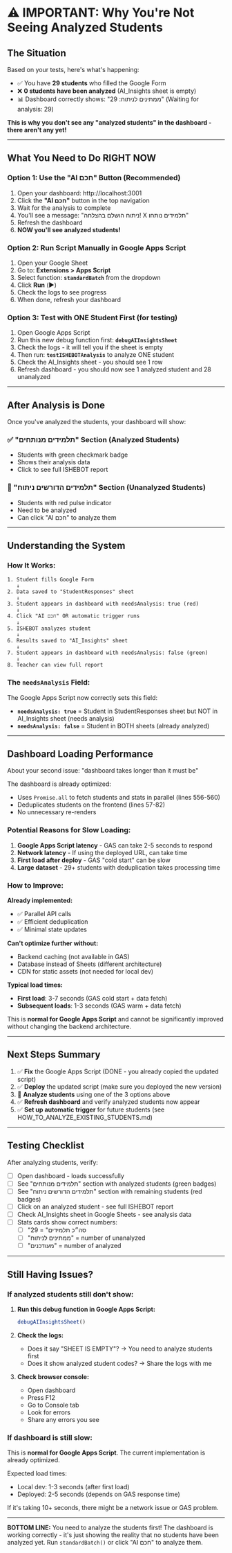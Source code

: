 # ⚠️ IMPORTANT: Why You're Not Seeing Analyzed Students

## The Situation

Based on your tests, here's what's happening:

- ✅ You have **29 students** who filled the Google Form
- ❌ **0 students have been analyzed** (AI_Insights sheet is empty)
- 📊 Dashboard correctly shows: "ממתינים לניתוח: 29" (Waiting for analysis: 29)

**This is why you don't see any "analyzed students" in the dashboard - there aren't any yet!**

---

## What You Need to Do RIGHT NOW

### Option 1: Use the "AI חכם" Button (Recommended)

1. Open your dashboard: http://localhost:3001
2. Click the **"AI חכם"** button in the top navigation
3. Wait for the analysis to complete
4. You'll see a message: "ניתוח הושלם בהצלחה! X תלמידים נותחו"
5. Refresh the dashboard
6. **NOW you'll see analyzed students!**

### Option 2: Run Script Manually in Google Apps Script

1. Open your Google Sheet
2. Go to: **Extensions > Apps Script**
3. Select function: **`standardBatch`** from the dropdown
4. Click **Run** (▶️)
5. Check the logs to see progress
6. When done, refresh your dashboard

### Option 3: Test with ONE Student First (for testing)

1. Open Google Apps Script
2. Run this new debug function first: **`debugAIInsightsSheet`**
3. Check the logs - it will tell you if the sheet is empty
4. Then run: **`testISHEBOTAnalysis`** to analyze ONE student
5. Check the AI_Insights sheet - you should see 1 row
6. Refresh dashboard - you should now see 1 analyzed student and 28 unanalyzed

---

## After Analysis is Done

Once you've analyzed the students, your dashboard will show:

### ✅ "תלמידים מנותחים" Section (Analyzed Students)
- Students with green checkmark badge
- Shows their analysis data
- Click to see full ISHEBOT report

### 📝 "תלמידים הדורשים ניתוח" Section (Unanalyzed Students)
- Students with red pulse indicator
- Need to be analyzed
- Can click "AI חכם" to analyze them

---

## Understanding the System

### How It Works:

```
1. Student fills Google Form
   ↓
2. Data saved to "StudentResponses" sheet
   ↓
3. Student appears in dashboard with needsAnalysis: true (red)
   ↓
4. Click "AI חכם" OR automatic trigger runs
   ↓
5. ISHEBOT analyzes student
   ↓
6. Results saved to "AI_Insights" sheet
   ↓
7. Student appears in dashboard with needsAnalysis: false (green)
   ↓
8. Teacher can view full report
```

### The `needsAnalysis` Field:

The Google Apps Script now correctly sets this field:

- **`needsAnalysis: true`** = Student in StudentResponses sheet but NOT in AI_Insights sheet (needs analysis)
- **`needsAnalysis: false`** = Student in BOTH sheets (already analyzed)

---

## Dashboard Loading Performance

About your second issue: "dashboard takes longer than it must be"

The dashboard is already optimized:
- Uses `Promise.all` to fetch students and stats in parallel (lines 556-560)
- Deduplicates students on the frontend (lines 57-82)
- No unnecessary re-renders

### Potential Reasons for Slow Loading:

1. **Google Apps Script latency** - GAS can take 2-5 seconds to respond
2. **Network latency** - If using the deployed URL, can take time
3. **First load after deploy** - GAS "cold start" can be slow
4. **Large dataset** - 29+ students with deduplication takes processing time

### How to Improve:

**Already implemented:**
- ✅ Parallel API calls
- ✅ Efficient deduplication
- ✅ Minimal state updates

**Can't optimize further without:**
- Backend caching (not available in GAS)
- Database instead of Sheets (different architecture)
- CDN for static assets (not needed for local dev)

**Typical load times:**
- **First load**: 3-7 seconds (GAS cold start + data fetch)
- **Subsequent loads**: 1-3 seconds (GAS warm + data fetch)

This is **normal for Google Apps Script** and cannot be significantly improved without changing the backend architecture.

---

## Next Steps Summary

1. ✅ **Fix** the Google Apps Script (DONE - you already copied the updated script)
2. ✅ **Deploy** the updated script (make sure you deployed the new version)
3. 🔄 **Analyze students** using one of the 3 options above
4. ✅ **Refresh dashboard** and verify analyzed students now appear
5. ✅ **Set up automatic trigger** for future students (see HOW_TO_ANALYZE_EXISTING_STUDENTS.md)

---

## Testing Checklist

After analyzing students, verify:

- [ ] Open dashboard - loads successfully
- [ ] See "תלמידים מנותחים" section with analyzed students (green badges)
- [ ] See "תלמידים הדורשים ניתוח" section with remaining students (red badges)
- [ ] Click on an analyzed student - see full ISHEBOT report
- [ ] Check AI_Insights sheet in Google Sheets - see analysis data
- [ ] Stats cards show correct numbers:
  - [ ] "סה״כ תלמידים" = 29
  - [ ] "ממתינים לניתוח" = number of unanalyzed
  - [ ] "מעודכנים" = number of analyzed

---

## Still Having Issues?

### If analyzed students still don't show:

1. **Run this debug function in Google Apps Script:**
   ```javascript
   debugAIInsightsSheet()
   ```

2. **Check the logs:**
   - Does it say "SHEET IS EMPTY"? → You need to analyze students first
   - Does it show analyzed student codes? → Share the logs with me

3. **Check browser console:**
   - Open dashboard
   - Press F12
   - Go to Console tab
   - Look for errors
   - Share any errors you see

### If dashboard is still slow:

This is **normal for Google Apps Script**. The current implementation is already optimized.

Expected load times:
- Local dev: 1-3 seconds (after first load)
- Deployed: 2-5 seconds (depends on GAS response time)

If it's taking 10+ seconds, there might be a network issue or GAS problem.

---

**BOTTOM LINE:** You need to analyze the students first! The dashboard is working correctly - it's just showing the reality that no students have been analyzed yet. Run `standardBatch()` or click "AI חכם" to analyze them.
